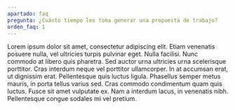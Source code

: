 ```yaml
---
apartado: faq
pregunta: ¿Cuánto tiempo les toma generar una propuesta de trabajo?
orden_faq: 1
---
```


Lorem ipsum dolor sit amet, consectetur adipiscing elit. Etiam venenatis posuere nulla, vel ultricies turpis pulvinar eget. Nulla facilisi. Nunc commodo at libero quis pharetra. Sed auctor urna ultricies urna scelerisque porttitor. Cras interdum neque vel porttitor ullamcorper. In at accumsan erat, ut dignissim erat. Pellentesque quis luctus ligula. Phasellus semper metus mauris, in porta tellus varius sed. Cras commodo condimentum quam quis luctus. Fusce sit amet vulputate ex. Nam a interdum lacus, in venenatis nibh. Pellentesque congue sodales mi vel pretium.